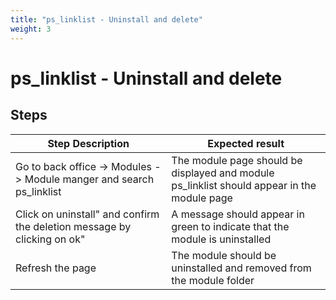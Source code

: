 ```yaml
---
title: "ps_linklist - Uninstall and delete"
weight: 3
---
```


# ps_linklist - Uninstall and delete
## Steps
| Step Description | Expected result |
| ----- | ----- |
| Go to back office -> Modules -> Module manger and search <br>ps_linklist | The module page should be displayed and module <br>ps_linklist should appear in the module page |
| Click on uninstall" and confirm the deletion message by clicking on ok" | A message should appear in green to indicate that the module is uninstalled |
| Refresh the page | The module should be uninstalled and removed from the module folder |
